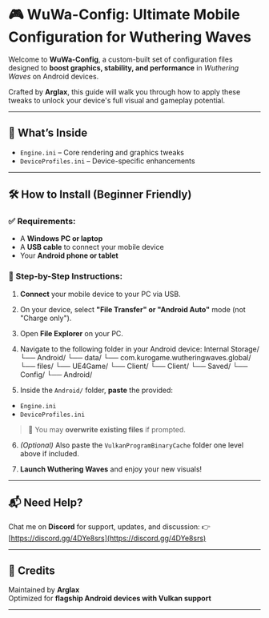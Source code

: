 # 🎮 WuWa-Config: Ultimate Mobile Configuration for Wuthering Waves

Welcome to **WuWa-Config**, a custom-built set of configuration files designed to **boost graphics, stability, and performance** in *Wuthering Waves* on Android devices.

Crafted by **Arglax**, this guide will walk you through how to apply these tweaks to unlock your device's full visual and gameplay potential.

---

## 📁 What’s Inside

- `Engine.ini` – Core rendering and graphics tweaks  
- `DeviceProfiles.ini` – Device-specific enhancements
---

## 🛠️ How to Install (Beginner Friendly)

### ✅ Requirements:
- A **Windows PC or laptop**
- A **USB cable** to connect your mobile device
- Your **Android phone or tablet**

### 🔧 Step-by-Step Instructions:

1. **Connect** your mobile device to your PC via USB.
2. On your device, select **"File Transfer" or "Android Auto"** mode (not "Charge only").
3. Open **File Explorer** on your PC.
4. Navigate to the following folder in your Android device:
Internal Storage/
└── Android/
└── data/
└── com.kurogame.wutheringwaves.global/
└── files/
└── UE4Game/
└── Client/
└── Client/
└── Saved/
└── Config/
└── Android/

5. Inside the `Android/` folder, **paste** the provided:
- `Engine.ini`
- `DeviceProfiles.ini`

> 🔁 You may **overwrite existing files** if prompted.

6. *(Optional)* Also paste the `VulkanProgramBinaryCache` folder one level above if included.

7. **Launch Wuthering Waves** and enjoy your new visuals!

---

## 📬 Need Help?

Chat me on **Discord** for support, updates, and discussion:
👉 [https://discord.gg/4DYe8srs](https://discord.gg/4DYe8srs)

---

## 📝 Credits

Maintained by **Arglax**  
Optimized for **flagship Android devices with Vulkan support**

---
